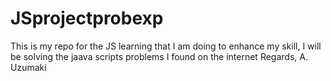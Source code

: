 # JSprojectprobexp
This is my repo for the JS learning that I am doing to enhance my skill, 
I will be solving the jaava scripts problems I found on the internet
Regards,
A. Uzumaki
